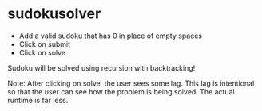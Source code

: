 # sudokusolver

- Add a valid sudoku that has 0 in place of empty spaces
- Click on submit
- Click on solve

Sudoku will be solved using recursion with backtracking!

Note: After clicking on solve, the user sees some lag. This lag is intentional so that the user can see how the problem is being solved. The actual runtime is far less.
